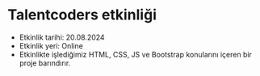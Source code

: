 # Talentcoders etkinliği

- Etkinlik tarihi: 20.08.2024
- Etkinlik yeri: Online
- Etkinlikte işlediğimiz HTML, CSS, JS ve Bootstrap konularını içeren bir proje barındırır.
